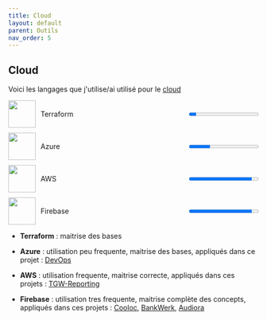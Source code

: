 ```yaml
---
title: Cloud
layout: default
parent: Outils
nav_order: 5
---
```


## Cloud

Voici les langages que j'utilise/ai utilisé pour le [cloud](https://fr.wikipedia.org/wiki/Cloud)

<div style="display:flex;align-items:center;margin-bottom:10px;">
  <img src="https://www.svgrepo.com/show/448253/terraform.svg" width="55" height="55" style="margin-right:10px;">
  <span style="flex:1;">Terraform</span>
  <progress value="10" max="100"></progress>
</div>

<div style="display:flex;align-items:center;margin-bottom:10px;">
  <img src="https://www.svgrepo.com/show/448274/azure.svg" width="55" height="55" style="margin-right:10px;">
  <span style="flex:1;">Azure</span>
  <progress value="30" max="100"></progress>
</div>

<div style="display:flex;align-items:center;margin-bottom:10px;">
  <img src="https://www.svgrepo.com/show/448266/aws.svg" width="55" height="55" style="margin-right:10px;">
  <span style="flex:1;">AWS</span>
  <progress value="90" max="100"></progress>
</div>

<div style="display:flex;align-items:center;margin-bottom:10px;">
  <img src="https://www.svgrepo.com/show/373595/firebase.svg" width="55" height="55" style="margin-right:10px;">
  <span style="flex:1;">Firebase</span>
  <progress value="90" max="100"></progress>
</div>

- **Terraform** : maitrise des bases

- **Azure** : utilisation peu frequente, maitrise des bases, appliqués dans ce projet : [DevOps](https://mathieuaudibert.github.io/docs/projets/devops.html)

- **AWS** : utilisation frequente, maitrise correcte, appliqués dans ces projets : [TGW-Reporting](https://mathieuaudibert.github.io/docs/projets/tgw.html)

- **Firebase** : utilisation tres frequente, maitrise complète des concepts, appliqués dans ces projets : [Cooloc](https://mathieuaudibert.github.io/docs/projets/cooloc.html), [BankWerk](https://mathieuaudibert.github.io/docs/projets/bankwerk.html), [Audiora](https://mathieuaudibert.github.io/docs/projets/audiora.html)
